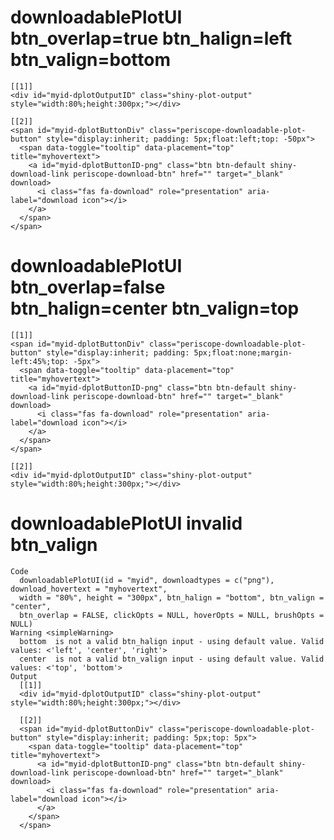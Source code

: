 # downloadablePlotUI btn_overlap=true btn_halign=left btn_valign=bottom

    [[1]]
    <div id="myid-dplotOutputID" class="shiny-plot-output" style="width:80%;height:300px;"></div>
    
    [[2]]
    <span id="myid-dplotButtonDiv" class="periscope-downloadable-plot-button" style="display:inherit; padding: 5px;float:left;top: -50px">
      <span data-toggle="tooltip" data-placement="top" title="myhovertext">
        <a id="myid-dplotButtonID-png" class="btn btn-default shiny-download-link periscope-download-btn" href="" target="_blank" download>
          <i class="fas fa-download" role="presentation" aria-label="download icon"></i>
        </a>
      </span>
    </span>
    

# downloadablePlotUI btn_overlap=false btn_halign=center btn_valign=top

    [[1]]
    <span id="myid-dplotButtonDiv" class="periscope-downloadable-plot-button" style="display:inherit; padding: 5px;float:none;margin-left:45%;top: -5px">
      <span data-toggle="tooltip" data-placement="top" title="myhovertext">
        <a id="myid-dplotButtonID-png" class="btn btn-default shiny-download-link periscope-download-btn" href="" target="_blank" download>
          <i class="fas fa-download" role="presentation" aria-label="download icon"></i>
        </a>
      </span>
    </span>
    
    [[2]]
    <div id="myid-dplotOutputID" class="shiny-plot-output" style="width:80%;height:300px;"></div>
    

# downloadablePlotUI invalid btn_valign

    Code
      downloadablePlotUI(id = "myid", downloadtypes = c("png"), download_hovertext = "myhovertext",
      width = "80%", height = "300px", btn_halign = "bottom", btn_valign = "center",
      btn_overlap = FALSE, clickOpts = NULL, hoverOpts = NULL, brushOpts = NULL)
    Warning <simpleWarning>
      bottom  is not a valid btn_halign input - using default value. Valid values: <'left', 'center', 'right'>
      center  is not a valid btn_valign input - using default value. Valid values: <'top', 'bottom'>
    Output
      [[1]]
      <div id="myid-dplotOutputID" class="shiny-plot-output" style="width:80%;height:300px;"></div>
      
      [[2]]
      <span id="myid-dplotButtonDiv" class="periscope-downloadable-plot-button" style="display:inherit; padding: 5px;top: 5px">
        <span data-toggle="tooltip" data-placement="top" title="myhovertext">
          <a id="myid-dplotButtonID-png" class="btn btn-default shiny-download-link periscope-download-btn" href="" target="_blank" download>
            <i class="fas fa-download" role="presentation" aria-label="download icon"></i>
          </a>
        </span>
      </span>
      

